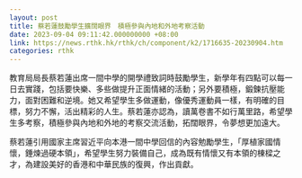 ```yaml
---
layout: post
title: 蔡若蓮鼓勵學生擴闊眼界　積極參與內地和外地考察活動
date: 2023-09-04 09:11:42.000000000 +08:00
link: https://news.rthk.hk/rthk/ch/component/k2/1716635-20230904.htm
categories: rthk
---
```


教育局局長蔡若蓮出席一間中學的開學禮致詞時鼓勵學生，新學年有四點可以每一日去實踐，包括要快樂、多些做提升正面情緒的活動；另外要積極，鍛鍊抗壓能力，面對困難和逆境。她又希望學生多做運動，像優秀運動員一樣，有明確的目標，努力不懈，活出精彩的人生。蔡若蓮亦認為，讀萬卷書不如行萬里路，希望學生多考察，積極參與內地和外地的考察交流活動，拓闊眼界，令夢想更加遠大。

蔡若蓮引用國家主席習近平向本港一間中學回信的內容勉勵學生，「厚植家國情懷，錘煉過硬本領」，希望學生努力裝備自己，成為既有情懷又有本領的棟樑之才，為建設美好的香港和中華民族的復興，作出貢獻。
